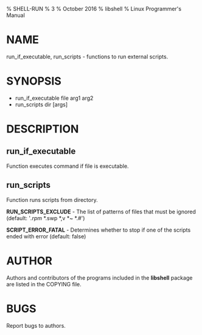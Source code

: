 % SHELL-RUN
% 3
% October 2016
% libshell
% Linux Programmer's Manual


# NAME #

run_if_executable, run_scripts - functions to run external scripts.

# SYNOPSIS #

- run_if_executable file arg1 arg2
- run_scripts dir [args]

# DESCRIPTION #

## run_if_executable ##
Function executes command if file is executable.

## run_scripts ##
Function runs scripts from directory.

**RUN_SCRIPTS_EXCLUDE** - The list of patterns of files that must be ignored (default: '*.rpm* *.swp *,v *~ *.\#')

**SCRIPT_ERROR_FATAL** - Determines whether to stop if one of the scripts ended with error (default: false)

# AUTHOR #
Authors and contributors of the programs included in the **libshell** package are listed
in the COPYING file.

# BUGS #
Report bugs to authors.

